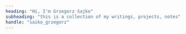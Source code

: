 ```yaml
---
heading: "Hi, I'm Grzegorz Sajko"
subheading: "this is a collection of my writings, projects, notes"
handle: "saiko_grzegorz"
---
```


